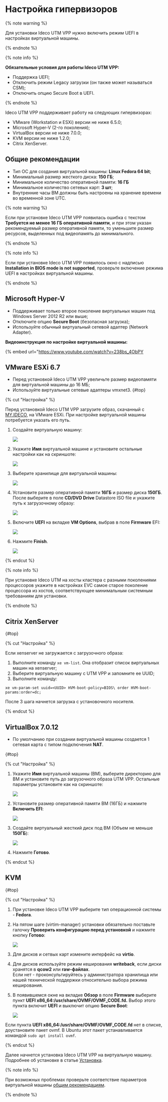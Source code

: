 # Настройка гипервизоров

{% note warning %}

Для установки Ideco UTM VPP нужно включить режим UEFI в настройках виртуальной машины.

{% endnote %}

{% note info %}

**Обязательные условия для работы Ideco UTM VPP:**
* Поддержка UEFI;
* Отключить режим Legacy загрузки (он также может называться CSM);
* Отключить опцию Secure Boot в UEFI.

{% endnote %}

Ideco UTM VPP поддерживает работу на следующих гипервизорах:

* VMware (Workstation и ESXi) версии не ниже 6.5.0;
* Microsoft Hyper-V (2-го поколения);
* VirtualBox версии не ниже 7.0.0;
* KVM версии не ниже 1.2.0;
* Citrix XenServer.

## Общие рекомендации

* Тип ОС для создания виртуальной машины: **Linux Fedora 64 bit**;
* Минимальный размер жесткого диска: **150 ГБ**;
* Минимальное количество оперативной памяти: **16 ГБ**
* Минимальное количество сетевых карт: **3 шт**;
* Внутренние часы ВМ должны быть настроены на хранение времени во временной зоне UTC.

{% note warning %}

Если при установке Ideco UTM VPP появилась ошибка с текстом **Требуется не менее 16 ГБ оперативной памяти**, и при этом указан рекомендуемый размер оперативной памяти, то уменьшите размер ресурсов, выделенных под видеопамять до минимального.

{% endnote %}

{% note info %}

Если при установке Ideco UTM VPP появилось окно с надписью **Installation in BIOS mode is not supported**, проверьте включение режима UEFI в настройках виртуальной машины.

{% endnote %}

## Microsoft Hyper-V

* Поддерживает только второе поколение виртуальных машин под Windows Server 2012 R2 или выше;
* Отключите опцию **Secure Boot** (безопасная загрузка);
* Используйте обычный виртуальный сетевой адаптер (Network Adapter).

**Видеоинструкция по настройке виртуальной машины:**

{% embed url="https://www.youtube.com/watch?v=238bs_4ObPY

## VMware ESXi 6.7

* Перед установкой Ideco UTM VPP увеличьте размер видеопамяти для виртуальной машины до 16 МБ;
* Используйте виртуальные сетевые адаптеры vmxnet3.
{#top}

{% cut "Настройка" %}

Перед установкой Ideco UTM VPP загрузите образ, скачанный с [MY.IDECO](https://my.ideco.ru), на VMware ESXi.
При настройке виртуальной машины потребуется указать его путь.

1. Cоздайте виртуальную машину:

   ![](../../_images/setup-hypervisor4.png)

2. Укажите **Имя** виртуальной машине и установите остальные настройки как на скриншоте:

    ![](./../../_images/setup-hypervisor5.png)

3. Выберите хранилище для виртуальной машины:

    ![](../../_images/setup-hypervisor6.png)

4. Установите размер оперативной памяти **16ГБ** и размер диска **150ГБ**. После выберите в поле **CD/DVD Drive** Datastore ISO file и укажите путь к загрузочному образу:

    ![](../../_images/setup-hypervisor7.png)

5. Включите **UEFI** на вкладке **VM Options**, выбрав в поле **Firmware** EFI:

    ![](../../_images/setup-hypervisor8.png)

6. Нажмите **Finish**.

    ![](../../_images/setup-hypervisor9.png)

{% endcut %}

{% note info %}

При установке Ideco UTM на хосты кластера с разными поколениями процессоров укажите в настройках EVC самое старое поколение процессора из хостов, соответствующее минимальным системным требованиям для установки.

{% endnote %}

## Citrix XenServer
{#top}

{% cut "Настройка" %}

Если xenserver не загружается с загрузочного образа:

1. Выполните команду `xe vm-list`. Она отобразит список виртуальных машин на xenserver;
2. Выберите виртуальную машину с UTM VPP и запомните ее UUID;
3. Выполните команду:
```
xe vm-param-set uuid=<UUID> HVM-boot-policy=BIOS\ order HVM-boot-params:order=dc;
```

После 3 шага начнется загрузка с установочного носителя.

{% endcut %}

## VirtualBox 7.0.12

* По умолчанию при создании виртуальной машины создается 1 сетевая карта с типом подключения **NAT**.

{#top}

{% cut "Настройка" %}

1. Укажите **Имя** виртуальной машины (ВМ), выберите директорию для ВМ и установите путь до загрузочного образа UTM VPP. Остальные параметры установите как на скриншоте:

    ![](../../_images/setup-hypervisor1.png)

2. Установите размер оперативной памяти ВМ (16ГБ) и нажмите **Включить EFI**:
   
    ![](../../_images/setup-hypervisor2.png)

3. Создайте виртуальный жесткий диск под ВМ (Объем не меньше **150ГБ**):

    ![](../../_images/setup-hypervisor3.png)

4. Нажмите **Готово**.

{% endcut %}

## KVM

{#top}

{% cut "Настройка" %}

1. При установке Ideco UTM VPP выберите тип операционной системы - **Fedora**.
2. На пятом шаге (virtim-manager) установки обязательно поставьте галочку **Проверить конфигурацию перед установкой** и нажмите кнопку **Готово**:

    ![](../../_images/setup-hypervisor10.png)

3. Для дисков и сетвых карт измените интерфейс на **virtio**.
4. Для дисков используйте режим кеширования **writeback**, если диски хранятся в **qcow2** или **raw-файлах**.\
Если нет - проконсультируйтесь у администратора хранилища или нашей технической поддержки относительно выбора режима кеширования.
5. В появившемся окне на вкладке **Обзор** в поле **Firmware** выберите пункт **UEFI x86_64:/usr/share/OVMF/OVMF_CODE.fd.** Выбор этого пункта включит **UEFI** и выключит опцию **Secure Boot**:

    ![](../../_images/setup-hypervisor11.png)

Если пункта **UEFI x86_64:/usr/share/OVMF/OVMF_CODE.fd** нет в списке, доустановите пакет ovmf. В Ubuntu этот пакет устанавливается командой `sudo apt install ovmf`.

{% endcut %}

Далее начнется установка Ideco UTM VPP на виртуальную машину. Подробнее об установке в статье [Установка](../initial-setup/setup.md).

{% note info %}

При возможных проблемах проверьте соответствие параметров виртуальной машины [общим рекомендациям](#obshie-rekomendacii).

{% endnote %}

